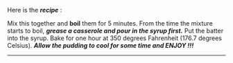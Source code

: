 Here is the ***recipe*** : 

Mix this together and **boil** them for 5 minutes. From the time the mixture starts to boil, ***grease a casserole and pour in the syrup first.*** 
Put the batter into the syrup. Bake for one hour at 350 degrees Fahrenheit (176.7 degrees Celsius). 
***Allow the pudding to cool for some time and ENJOY !!!***



____________________________________________________________________________________________________________________________________________________________________________________
